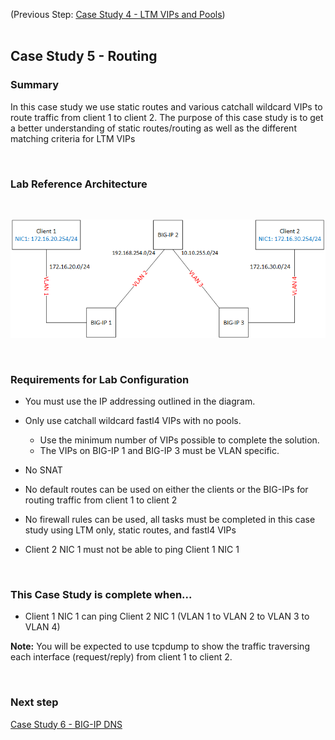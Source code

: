 
(Previous Step: [Case Study 4 - LTM VIPs and Pools](https://github.com/grmarxer/Onboarding/blob/master/case_studies/Case_Study_4-VIPs_and_Pools.md))  
<br/>  

## Case Study 5 - Routing 

### Summary  

In this case study we use static routes and various catchall wildcard VIPs to route traffic from client 1 to client 2.  The purpose of this case study is to get a better understanding of static routes/routing as well as the different matching criteria for LTM VIPs  

<br/>  

### Lab Reference Architecture  
<br/>  

![Case Study Routing Lab Diagram](https://github.com/grmarxer/Onboarding/blob/master/diagrams/CaseStudy_routing_p1.png)  

<br/>  


### Requirements for Lab Configuration  

- You must use the IP addressing outlined in the diagram.  

- Only use catchall wildcard fastl4 VIPs with no pools.  
    - Use the minimum number of VIPs possible to complete the solution.  
    - The VIPs on BIG-IP 1 and BIG-IP 3 must be VLAN specific.  

- No SNAT  

- No default routes can be used on either the clients or the BIG-IPs for routing traffic from client 1 to client 2

- No firewall rules can be used, all tasks must be completed in this case study using LTM only, static routes, and fastl4 VIPs

- Client 2 NIC 1 must not be able to ping Client 1 NIC 1    

<br/>  

### This Case Study is complete when...  

- Client 1 NIC 1 can ping Client 2 NIC 1 (VLAN 1 to VLAN 2 to VLAN 3 to VLAN 4)  

__Note:__  You will be expected to use tcpdump to show the traffic traversing each interface (request/reply) from client 1 to client 2.  

<br/> 

### Next step  

[Case Study 6 - BIG-IP DNS](https://github.com/grmarxer/Onboarding/blob/master/case_studies/Case_Study_6-BIG-IP_DNS.md)  